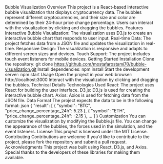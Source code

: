Bubble Visualization
Overview
This project is a React-based interactive bubble visualization that displays cryptocurrency data. The bubbles represent different cryptocurrencies, and their size and color are determined by their 24-hour price change percentage. Users can interact with the visualization by clicking and dragging the bubbles.
Features
Interactive Bubble Visualization: The visualization uses D3.js to create an interactive bubble chart that responds to user input.
Real-time Data: The project fetches data from a JSON file and updates the visualization in real-time.
Responsive Design: The visualization is responsive and adapts to different screen sizes and devices.
Touch Support: The project includes touch event listeners for mobile devices.
Getting Started
Installation
Clone the repository: git clone https://github.com/mostafarostami70/bubble-visualization.git
Install dependencies: npm install
Start the development server: npm start
Usage
Open the project in your web browser: http://localhost:3000
Interact with the visualization by clicking and dragging the bubbles.
Technical Details
Technologies Used
React: The project uses React for building the user interface.
D3.js: D3.js is used for creating the interactive bubble chart.
Axios: Axios is used for fetching data from the JSON file.
Data Format
The project expects the data to be in the following format:
json
{
  "result": [
    {
      "symbol": "BTC",
      "price_change_percentage_24h": 5.23
    },
    {
      "symbol": "ETH",
      "price_change_percentage_24h": -2.15
    },
    ...
  ]
}
Customization
You can customize the visualization by modifying the Bubble.js file. You can change the appearance of the bubbles, the forces used in the simulation, and the event listeners.
License
This project is licensed under the MIT License.
Contributing
Contributions are welcome If you'd like to contribute to the project, please fork the repository and submit a pull request.
Acknowledgments
This project was built using React, D3.js, and Axios. Special thanks to the developers of these libraries for making them available.